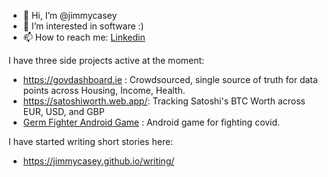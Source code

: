 - 👋 Hi, I’m @jimmycasey
- 👀 I’m interested in software :) 
- 📫 How to reach me: [Linkedin](https://www.linkedin.com/in/jimmycasey/)

I have three side projects active at the moment:
- https://govdashboard.ie : Crowdsourced, single source of truth for data points across Housing, Income, Health.
- https://satoshiworth.web.app/: Tracking Satoshi's BTC Worth across EUR, USD, and GBP
- [Germ Fighter Android Game](https://play.google.com/store/apps/details?id=com.chute_cures.germ_fighter) : Android game for fighting covid.

I have started writing short stories here:
- https://jimmycasey.github.io/writing/
